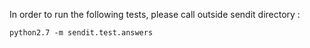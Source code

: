 
In order to run the following tests, please call outside sendit directory :

``` python2.7 -m sendit.test.answers ```
